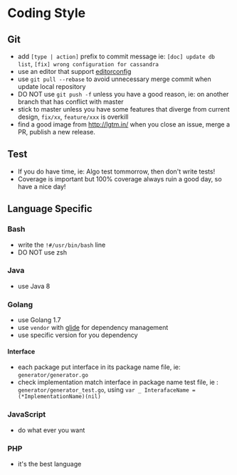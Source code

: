 # Coding Style

## Git

- add `[type | action]` prefix to commit message ie: `[doc] update db list`, `[fix] wrong configuration for cassandra` 
- use an editor that support [editorconfig](http://editorconfig.org/)
- use `git pull --rebase` to avoid unnecessary merge commit when update local repository
- DO NOT use `git push -f` unless you have a good reason, ie: on another branch that has conflict with master
- stick to master unless you have some features that diverge from current design, `fix/xx`, `feature/xxx` is overkill
- find a good image from http://lgtm.in/ when you close an issue, merge a PR, publish a new release.

## Test

- If you do have time, ie: Algo test tommorrow, then don't write tests!
- Coverage is important but 100% coverage always ruin a good day, so have a nice day!

## Language Specific

### Bash

- write the `!#/usr/bin/bash` line
- DO NOT use zsh

### Java

- use Java 8

### Golang

- use Golang 1.7
- use `vendor` with [glide](https://github.com/Masterminds/glide) for dependency management
- use specific version for you dependency


#### Interface 

- each package put interface in its package name file, ie: `generator/generator.go`
- check implementation match interface in package name test file, ie : `generator/generator_test.go`, 
using `var _ InterafaceName = (*ImplementationName)(nil)`

### JavaScript

- do what ever you want

### PHP

- it's the best language
